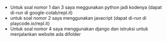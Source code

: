 * Untuk soal nomor 1 dan 3 saya meggunakan python jadi kodenya (dapat di-run di google-colab/repl.it)
* untuk soal nomor 2 saya menggunakan javacript (dapat di-run di playcode.io/repl.it)
* Untuk soal nomor 4 saya menggunakan django dan istruksi untuk menjalankan website ada difolder
